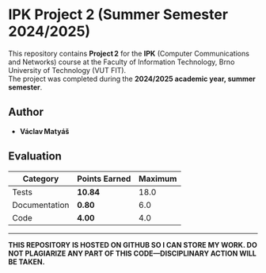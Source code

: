 # IPK Project 2 (Summer Semester 2024/2025)

This repository contains **Project 2** for the **IPK** (Computer Communications and Networks) course at the Faculty of Information Technology, Brno University of Technology (VUT FIT).  
The project was completed during the **2024/2025 academic year, summer semester**.

## Author
- **Václav Matyáš**

## Evaluation
| Category       | Points Earned | Maximum |
|----------------|---------------|---------|
| Tests          | **10.84**     | 18.0    |
| Documentation  | **0.80**      | 6.0     |
| Code           | **4.00**      | 4.0     |

---

**THIS REPOSITORY IS HOSTED ON GITHUB SO I CAN STORE MY WORK. DO NOT PLAGIARIZE ANY PART OF THIS CODE—DISCIPLINARY ACTION WILL BE TAKEN.**
